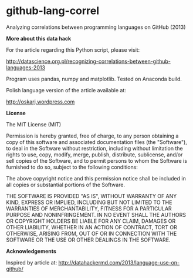github-lang-correl
==================

Analyzing correlations between programming languages on GitHub (2013)

**More about this data hack**

For the article regarding this Python script, please visit:

http://datascience.org.pl/recognizing-correlations-between-github-languages-2013

Program uses pandas, numpy and matplotlib. Tested on Anaconda build.

Polish language version of the article available at:

http://oskarj.wordpress.com

**License**

The MIT License (MIT)

Permission is hereby granted, free of charge, to any person obtaining a copy
of this software and associated documentation files (the "Software"), to deal
in the Software without restriction, including without limitation the rights
to use, copy, modify, merge, publish, distribute, sublicense, and/or sell
copies of the Software, and to permit persons to whom the Software is
furnished to do so, subject to the following conditions:

The above copyright notice and this permission notice shall be included in all
copies or substantial portions of the Software.

THE SOFTWARE IS PROVIDED "AS IS", WITHOUT WARRANTY OF ANY KIND, EXPRESS OR
IMPLIED, INCLUDING BUT NOT LIMITED TO THE WARRANTIES OF MERCHANTABILITY,
FITNESS FOR A PARTICULAR PURPOSE AND NONINFRINGEMENT. IN NO EVENT SHALL THE
AUTHORS OR COPYRIGHT HOLDERS BE LIABLE FOR ANY CLAIM, DAMAGES OR OTHER
LIABILITY, WHETHER IN AN ACTION OF CONTRACT, TORT OR OTHERWISE, ARISING FROM,
OUT OF OR IN CONNECTION WITH THE SOFTWARE OR THE USE OR OTHER DEALINGS IN THE
SOFTWARE.

**Acknowledgements**

Inspired by article at: http://datahackermd.com/2013/language-use-on-github/
